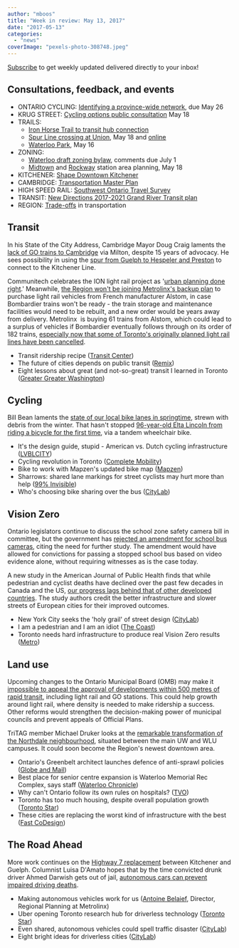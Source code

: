 ```yaml
---
author: "mboos"
title: "Week in review: May 13, 2017"
date: "2017-05-13"
categories: 
  - "news"
coverImage: "pexels-photo-308748.jpeg"
---
```


[Subscribe](https://eepurl.com/4Mtkf) to get weekly updated delivered directly to your inbox!

## Consultations, feedback, and events

- ONTARIO CYCLING: [Identifying a province-wide network](https://www.mto.gov.on.ca/english/safety/province-wide-cycling-network.shtml), due May 26
- KRUG STREET: [Cycling options public consultation](https://www.google.com/calendar/event?eid=MTczOWdxbTc1cTZjNzdocDk3ZWFjMzExOG8gdHJpdGFnLmNhX2NxcGNpaXN1dXQ5M211a3VlamY3dmM5bmZjQGc&ctz=America/Toronto) May 18
- TRAILS:
    - [Iron Horse Trail to transit hub connection](https://www.regionofwaterloo.ca/en/regionalGovernment/resources/ADS/17-024-Iron-Horse-Trail.pdf)
    - [Spur Line crossing at Union](https://www.waterloo.ca/en/living/Spurline-Trail-Crossing-.asp), May 18 and [online](https://www.peakdemocracy.com/portals/272/Issue_4853)
    - [Waterloo Park](https://www.waterloo.ca/en/gettingactive/waterloopark.asp), May 16
- ZONING:
    - [Waterloo draft zoning bylaw](https://www.waterloo.ca/zoningreview/), comments due July 1
    - [Midtown](https://www.kitchener.ca/en/livinginkitchener/PARTS-Midtown-Station-Study-Area-Plan.asp) and [Rockway](https://www.kitchener.ca/en/livinginkitchener/PARTS-Rockway-Stations-Study-Area-Plan.asp) station area planning, May 18
- KITCHENER: [Shape Downtown Kitchener](https://www.peakdemocracy.com/portals/275/Issue_4817)
- CAMBRIDGE: [Transportation Master Plan](https://www.peakdemocracy.ca/portals/155/Issue_1740)
- HIGH SPEED RAIL: [Southwest Ontario Travel Survey](https://www.surveygizmo.com/s3/3059422/Southwest-Ontario-Travel-Survey-103)
- TRANSIT: [New Directions 2017-2021 Grand River Transit plan](https://www.grt.ca/en/about-grt/new-directions.aspx)
- REGION: [Trade-offs](https://www.peakdemocracy.ca/portals/153/Issue_1747) in transportation

<!--more-->

## Transit

In his State of the City Address, Cambridge Mayor Doug Craig laments the [lack of GO trains to Cambridge](https://www.cbc.ca/beta/news/canada/kitchener-waterloo/cambridge-go-train-service-mayor-doug-craig-1.4110109) via Milton, despite 15 years of advocacy. He sees possibility in using the [spur from Guelph to Hespeler and Preston](https://www.therecord.com/news-story/7309947-mayor-unhappy-cambridge-s-go-train-hopes-seem-stalled/) to connect to the Kitchener Line.

Communitech celebrates the ION light rail project as '[urban planning done right](https://news.communitech.ca/columns/view-from-the-loo-waterloos-lrt-is-urban-planning-done-right/).' Meanwhile, [the Region won't be joining Metrolinx's backup plan](https://kitchener.ctvnews.ca/region-won-t-follow-metrolinx-into-buying-non-bombardier-lrvs-1.3411696) to purchase light rail vehicles from French manufacturer Alstom, in case Bombardier trains won't be ready - the train storage and maintenance facilities would need to be rebuilt, and a new order would be years away from delivery. Metrolinx  is buying 61 trains from Alstom, which could lead to a surplus of vehicles if Bombardier eventually follows through on its order of 182 trains, [especially now that some of Toronto's originally planned light rail lines have been cancelled](https://www.thestar.com/news/gta/2017/05/11/metrolinx-to-buy-vehicles-from-bombardier-competitor.html).

- Transit ridership recipe ([Transit Center](https://transitcenter.org/wp-content/uploads/2017/05/TC-Recipe-20170221.compressed.pdf))
- The future of cities depends on public transit ([Remix](https://blog.remix.com/the-future-of-cities-depends-on-public-transit-13ee70d476df))
- Eight lessons about great (and not-so-great) transit I learned in Toronto ([Greater Greater Washington](https://ggwash.org/view/63138/8-lessons-great-transit-learned-in-toronto))

## Cycling

Bill Bean laments the [state of our local bike lanes in springtime](https://www.takethelane.me/take_the_lane/2017/05/i-hate-bicycle-lanes-in-the-springtime.html), strewn with debris from the winter. That hasn't stopped [96-year-old Elta Lincoln from riding a bicycle for the first time](https://www.therecord.com/news-story/7306051-her-first-bike-ride-at-age-96/), via a tandem wheelchair bike.

- It's the design guide, stupid - American vs. Dutch cycling infrastructure ([LVBLCITY](https://www.lvblcity.com/blog/2016/6/its-the-design-guide-stupid-american-vs-dutch-cycling-infrastructure))
- Cycling revolution in Toronto ([Complete Mobility](https://completemobility.tumblr.com/post/144398189895/cycling-revolution-in-toronto))
- Bike to work with Mapzen's updated bike map ([Mapzen](https://mapzen.com/blog/bike-map-v2/))
- Sharrows: shared lane markings for street cyclists may hurt more than help ([99% Invisible](https://99percentinvisible.org/article/sharrows-shared-lane-markings-street-cyslists-may-hurt-help/))
- Who's choosing bike sharing over the bus ([CityLab](https://www.citylab.com/transportation/2017/05/whos-choosing-bike-share-over-the-bus/525780/))

## Vision Zero

Ontario legislators continue to discuss the school zone safety camera bill in committee, but the government has [rejected an amendment for school bus cameras](https://www.thestar.com/news/canada/2017/05/06/ontario-debating-school-bus-cameras-to-catch-drivers-who-illegally-pass-stopped-buses.html), citing the need for further study. The amendment would have allowed for convictions for passing a stopped school bus based on video evidence alone, without requiring witnesses as is the case today.

A new study in the American Journal of Public Health finds that while pedestrian and cyclist deaths have declined over the past few decades in Canada and the US, [our progress lags behind that of other developed countries](https://ajph.aphapublications.org/doi/pdf/10.2105/AJPH.2016.303546). The study authors credit the better infrastructure and slower streets of European cities for their improved outcomes.

- New York City seeks the 'holy grail' of street design ([CityLab](https://www.citylab.com/cityfixer/2017/05/new-york-city-seeks-the-holy-grail-of-street-design/526095/))
- I am a pedestrian and I am an idiot ([The Coast](https://www.thecoast.ca/halifax/i-am-a-pedestrian-and-i-am-an-idiot/Content?oid=5091155))
- Toronto needs hard infrastructure to produce real Vision Zero results ([Metro](https://www.metronews.ca/views/toronto/torys-toronto-matt-elliott/2017/05/08/matt-elliott-vision-zero-update-road-safety-summit.html))

## Land use

Upcoming changes to the Ontario Municipal Board (OMB) may make it [impossible to appeal the approval of developments within 500 metres of rapid transit](https://beta.theglobeandmail.com/news/toronto/omb-challenges-to-be-barred-within-500-metres-of-transit-stations/article34979676/), including light rail and GO stations. This could help growth around light rail, where density is needed to make ridership a success. Other reforms would strengthen the decision-making power of municipal councils and prevent appeals of Official Plans.

TriTAG member Michael Druker looks at the [remarkable transformation of the Northdale neighbourhood](https://medium.com/@m_druker/how-a-waterloo-suburban-neighbourhood-is-becoming-urban-804042c32a3e), situated between the main UW and WLU campuses. It could soon become the Region's newest downtown area.

- Ontario's Greenbelt architect launches defence of anti-sprawl policies ([Globe and Mail](https://beta.theglobeandmail.com/news/toronto/ontarios-greenbelt-architect-launches-defence-of-anti-sprawl-policies/article34965671/))
- Best place for senior centre expansion is Waterloo Memorial Rec Complex, says staff ([Waterloo Chronicle](https://www.waterloochronicle.ca/news-story/7295677-best-place-for-senior-centre-expansion-is-waterloo-memorial-recreation-complex-says-staff/))
- Why can't Ontario follow its own rules on hospitals? ([TVO](https://tvo.org/article/current-affairs/the-next-ontario/why-cant-ontario-follow-its-own-rules-on-hospitals))
- Toronto has too much housing, despite overall population growth ([Toronto Star](https://www.thestar.com/business/2017/05/08/toronto-is-over-housed-despite-overall-population-growth-report.html))
- These cities are replacing the worst kind of infrastructure with the best ([Fast CoDesign](https://www.fastcodesign.com/90109925/these-cities-are-replacing-the-worst-kind-of-infrastructure-with-the-best))

## The Road Ahead

More work continues on the [Highway 7 replacement](https://www.therecord.com/news-story/7295189-work-on-new-highway-7-will-begin-to-take-shape-in-2017-says-mto/) between Kitchener and Guelph. Columnist Luisa D'Amato hopes that by the time convicted drunk driver Ahmed Darwish gets out of jail, [autonomous cars can prevent impaired driving deaths](https://www.therecord.com/opinion-story/7306072-d-amato-technology-could-stop-another-ahmed-darwish/).

- Making autonomous vehicles work for us ([Antoine Belaief](https://www.linkedin.com/pulse/making-autonomous-vehicles-work-us-antoine-belaieff), Director, Regional Planning at Metrolinx)
- Uber opening Toronto research hub for driverless technology ([Toronto Star](https://www.thestar.com/news/canada/2017/05/08/uber-opening-toronto-research-hub-for-driverless-car-technology.html))
- Even shared, autonomous vehicles could spell traffic disaster ([CityLab](https://www.citylab.com/transportation/2017/05/even-shared-autonomous-vehicles-could-spell-traffic-disaster/525951/))
- Eight bright ideas for driverless cities ([CityLab](https://www.citylab.com/transportation/2017/05/8-bright-ideas-for-driverless-cities/526446/))
